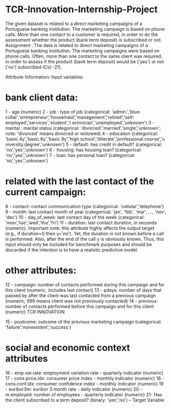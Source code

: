 # TCR-Innovation-Internship-Project
The given dataset is related to a direct marketing campaigns of a Portuguese banking institution. The marketing campaign is based on phone calls. More than one contact to a customer is required, in order to do the assessment whether the product (bank term deposit) is subscribed or not.
Assignment :
The data is related to direct marketing campaigns of a Portuguese banking institution. The marketing
campaigns were based on phone calls. Often, more than one contact to the same client was required, in
order to assess if the product (bank term deposit) would be ('yes') or not ('no') subscribed (Col -21).

Attribute Information:
Input variables:
# bank client data:
1 - age (numeric)
2 - job : type of job (categorical:
'admin.','blue-collar','entrepreneur','housemaid','management','retired','self-employed','services','student','t
echnician','unemployed','unknown')
3 - marital : marital status (categorical: 'divorced','married','single','unknown'; note: 'divorced' means
divorced or widowed)
4 - education (categorical:
'basic.4y','basic.6y','basic.9y','high.school','illiterate','professional.course','university.degree','unknown')
5 - default: has credit in default? (categorical: 'no','yes','unknown')
6 - housing: has housing loan? (categorical: 'no','yes','unknown')
7 - loan: has personal loan? (categorical: 'no','yes','unknown')
# related with the last contact of the current campaign:
8 - contact: contact communication type (categorical: 'cellular','telephone')
9 - month: last contact month of year (categorical: 'jan', 'feb', 'mar', ..., 'nov', 'dec')
10 - day_of_week: last contact day of the week (categorical: 'mon','tue','wed','thu','fri')
11 - duration: last contact duration, in seconds (numeric). Important note: this attribute highly affects the
output target (e.g., if duration=0 then y='no'). Yet, the duration is not known before a call is performed.
Also, after the end of the call y is obviously known. Thus, this input should only be included for benchmark
purposes and should be discarded if the intention is to have a realistic predictive model.
# other attributes:
12 - campaign: number of contacts performed during this campaign and for this client (numeric, includes
last contact)
13 - pdays: number of days that passed by after the client was last contacted from a previous campaign
(numeric; 999 means client was not previously contacted)
14 - previous: number of contacts performed before this campaign and for this client (numeric)
TCR INNOVATION

15 - poutcome: outcome of the previous marketing campaign (categorical: 'failure','nonexistent','success')
# social and economic context attributes
16 - emp.var.rate: employment variation rate - quarterly indicator (numeric)
17 - cons.price.idx: consumer price index - monthly indicator (numeric)
18 - cons.conf.idx: consumer confidence index - monthly indicator (numeric)
19 - euribor3m: euribor 3 month rate - daily indicator (numeric)
20 - nr.employed: number of employees - quarterly indicator (numeric)
21- Has the client subscribed to a term deposit? (binary: 'yes','no') – Target Variable
